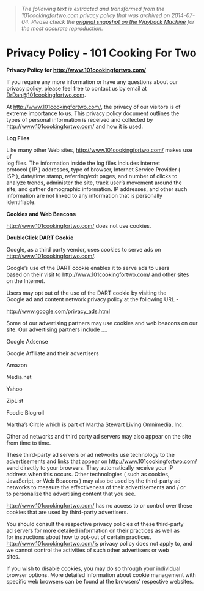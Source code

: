 > *The following text is extracted and transformed from the 101cookingfortwo.com privacy policy that was archived on 2014-07-04. Please check the [original snapshot on the Wayback Machine](https://web.archive.org/web/20140704210823id_/http%3A//www.101cookingfortwo.com/privacy-policy) for the most accurate reproduction.*

# Privacy Policy - 101 Cooking For Two

**Privacy Policy for http://www.101cookingfortwo.com/**

If you require any more information or have any questions about our  
privacy policy, please feel free to contact us by email at  
DrDan@101cookingfortwo.com.

At http://www.101cookingfortwo.com/, the privacy of our visitors is of  
extreme importance to us. This privacy policy document outlines the  
types of personal information is received and collected by  
http://www.101cookingfortwo.com/ and how it is used.

**Log Files**

Like many other Web sites, http://www.101cookingfortwo.com/ makes use of  
log files. The information inside the log files includes internet  
protocol ( IP ) addresses, type of browser, Internet Service Provider (  
ISP ), date/time stamp, referring/exit pages, and number of clicks to  
analyze trends, administer the site, track user’s movement around the  
site, and gather demographic information. IP addresses, and other such  
information are not linked to any information that is personally  
identifiable.

**Cookies and Web Beacons**

http://www.101cookingfortwo.com/ does not use cookies.

**DoubleClick DART Cookie**

Google, as a third party vendor, uses cookies to serve ads on http://www.101cookingfortwo.com/.

Google’s use of the DART cookie enables it to serve ads to users  
based on their visit to http://www.101cookingfortwo.com/ and other sites  
on the Internet.

Users may opt out of the use of the DART cookie by visiting the  
Google ad and content network privacy policy at the following URL -

http://www.google.com/privacy_ads.html

Some of our advertising partners may use cookies and web beacons on our site. Our advertising partners include ….

Google Adsense

Google Affiliate and their advertisers

Amazon

Media.net

Yahoo

ZipList

Foodie Blogroll

Martha’s Circle which is part of Martha Stewart Living Omnimedia, Inc.

Other ad networks and third party ad servers may also appear on the site from time to time.

These third-party ad servers or ad networks use technology to the  
advertisements and links that appear on http://www.101cookingfortwo.com/  
send directly to your browsers. They automatically receive your IP  
address when this occurs. Other technologies ( such as cookies,  
JavaScript, or Web Beacons ) may also be used by the third-party ad  
networks to measure the effectiveness of their advertisements and / or  
to personalize the advertising content that you see.

http://www.101cookingfortwo.com/ has no access to or control over these cookies that are used by third-party advertisers.

You should consult the respective privacy policies of these third-party  
ad servers for more detailed information on their practices as well as  
for instructions about how to opt-out of certain practices.  
http://www.101cookingfortwo.com/’s privacy policy does not apply to, and  
we cannot control the activities of such other advertisers or web  
sites.

If you wish to disable cookies, you may do so through your individual  
browser options. More detailed information about cookie management with  
specific web browsers can be found at the browsers’ respective websites.
